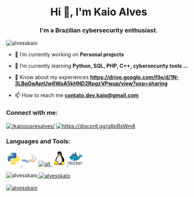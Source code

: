<h1 align="center">Hi 👋, I'm Kaio Alves</h1>
<h3 align="center">I'm a Brazilian cybersecurity enthusiast.</h3>

<p align="left"> <img src="https://komarev.com/ghpvc/?username=alvesskaio&label=Profile%20views&color=0e75b6&style=flat" alt="alvesskaio" /> </p>

- 🔭 I’m currently working on **Personal projects**

- 🌱 I’m currently learning **Python, SQL, PHP, C++, cybersecurity tools ...**

- 📄 Know about my experiences **https://drive.google.com/file/d/1N-3LBqGqAptUw6WaA5kHND2RpgzVPwup/view?usp=sharing**

- 📫 How to reach me **contato.dev.kaio@gmail.com**

<h3 align="left">Connect with me:</h3>
<p align="left">
<a href="https://linkedin.com/in/kaiosoaresalves/" target="blank"><img align="center" src="https://raw.githubusercontent.com/rahuldkjain/github-profile-readme-generator/master/src/images/icons/Social/linked-in-alt.svg" alt="/kaiosoaresalves/" height="30" width="40" /></a>
<a href="https://discord.gg/https://discord.gg/g8pBsWm8" target="blank"><img align="center" src="https://raw.githubusercontent.com/rahuldkjain/github-profile-readme-generator/master/src/images/icons/Social/discord.svg" alt="https://discord.gg/g8pBsWm8" height="30" width="40" /></a>
</p>

<h3 align="left">Languages and Tools:</h3>
<p align="left"> <a href="https://www.docker.com/" target="_blank" rel="noreferrer"> 
  <img src="https://raw.githubusercontent.com/devicons/devicon/master/icons/python/python-original.svg" alt="python" width="40" height="40"/> </a> 
  <img src="https://raw.githubusercontent.com/devicons/devicon/master/icons/mysql/mysql-original-wordmark.svg" alt="mysql" width="40" height="40"/> </a> <a href="https://www.python.org" target="_blank" rel="noreferrer"> 
  <img src="https://www.vectorlogo.zone/logos/git-scm/git-scm-icon.svg" alt="git" width="40" height="40"/> </a> <a href="https://www.linux.org/" target="_blank" rel="noreferrer"> 
  <img src="https://raw.githubusercontent.com/devicons/devicon/master/icons/linux/linux-original.svg" alt="linux" width="40" height="40"/> </a> <a href="https://www.mysql.com/" target="_blank" rel="noreferrer"> 
  <img src="https://raw.githubusercontent.com/devicons/devicon/master/icons/docker/docker-original-wordmark.svg" alt="docker" width="40" height="40"/> </a> <a href="https://git-scm.com/" target="_blank" rel="noreferrer"> 
</p>

<p><img align="left" src="https://github-readme-stats.vercel.app/api/top-langs?username=alvesskaio&show_icons=true&locale=en&layout=compact" alt="alvesskaio" /></p>

<p>&nbsp;<img align="center" src="https://github-readme-stats.vercel.app/api?username=alvesskaio&show_icons=true&locale=en" alt="alvesskaio" /></p>

<p><img align="center" src="https://github-readme-streak-stats.herokuapp.com/?user=alvesskaio&" alt="alvesskaio" /></p>
